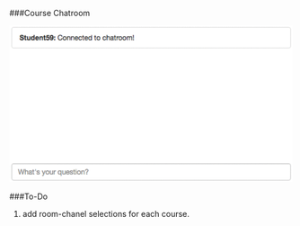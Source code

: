 ###Course Chatroom

![](https://github.com/JeffChern/PubnubTest/blob/master/classChatRoom.gif "test")


###To-Do
1. add room-chanel selections for each course.

